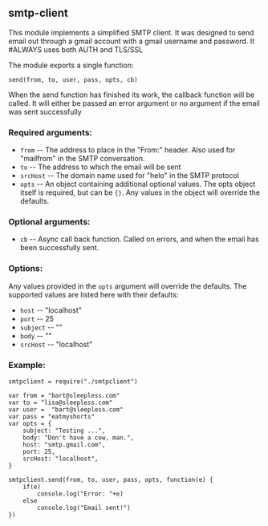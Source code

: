 ## smtp-client

This module implements a simplified SMTP client.
It was designed to send email out through a gmail account with a gmail username and password.
It #ALWAYS uses both AUTH and TLS/SSL 

The module exports a single function:

	send(from, to, user, pass, opts, cb)

When the send function has finished its work, the callback function will be called.
It will either be passed an error argument or no argument if the email was sent successfully

### Required arguments:

* `from` -- The address to place in the "From:" header.  Also used for "mailfrom" in the SMTP conversation.
* `to` -- The address to which the email will be sent
* `srcHost` -- The domain name used for "helo" in the SMTP protocol
* `opts` -- An object containing additional optional values.  The opts object itself is required, but can be `{}`.  Any values in the object will override the defaults.

### Optional arguments:

* `cb` -- Async call back function.  Called on errors, and when the email has been successfully sent.

### Options:

Any values provided in the `opts` argument will override the defaults.
The supported values are listed here with their defaults:

* `host` -- "localhost"
* `port` -- 25
* `subject` -- ""
* `body` -- ""
* `srcHost` -- "localhost"

### Example: 

	smtpclient = require("./smtpclient")

	var from = "bart@sleepless.com"
	var to = "lisa@sleepless.com"
	var user =  "bart@sleepless.com"
	var pass = "eatmyshorts"
	var opts = {
		subject: "Testing ...",
		body: "Don't have a cow, man.",
		host: "smtp.gmail.com",
		port: 25,
		srcHost: "localhost",
	}

	smtpclient.send(from, to, user, pass, opts, function(e) {
		if(e) 
			console.log("Error: "+e)
		else
			console.log("Email sent!")
	})


